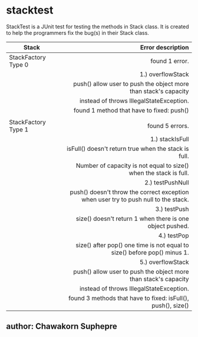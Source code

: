 # stacktest

StackTest is a JUnit test for testing the methods in Stack class. It is created to help the programmers fix the bug(s) in their Stack class.

Stack			| Error description
------------------------|---------------------------------------------------------------------:
StackFactory Type 0	| found 1 error.
			| 1.) overflowStack
			| push() allow user to push the object more than stack's capacity
			| instead of throws IllegalStateException.
			| found 1 method that have to fixed: push()
			|
StackFactory Type 1	| found 5 errors.
			| 1.) stackIsFull
			| isFull() doesn't return true when the stack is full.
			| Number of capacity is not equal to size() when the stack is full.
			| 2.) testPushNull
			| push() doesn't throw the correct exception when user try to push null to the stack.
			| 3.) testPush
			| size() doesn't return 1 when there is one object pushed.
			| 4.) testPop
			| size() after pop() one time is not equal to size() before pop() minus 1.
			| 5.) overflowStack
			| push() allow user to push the object more than stack's capacity
			| instead of throws IllegalStateException.
			| found 3 methods that have to fixed: isFull(), push(), size()




## author: Chawakorn Suphepre
